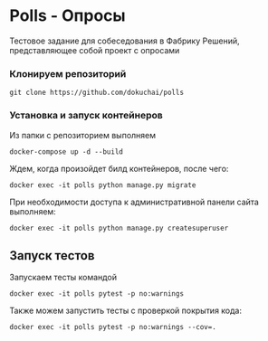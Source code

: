 # Polls - Опросы

Тестовое задание для собеседования в Фабрику Решений, представляющее собой проект с опросами

### Клонируем репозиторий

```
git clone https://github.com/dokuchai/polls
```

### Установка и запуск контейнеров

Из папки с репозиторием выполняем

```
docker-compose up -d --build
```

Ждем, когда произойдет билд контейнеров, после чего:

```
docker exec -it polls python manage.py migrate
```

При необходимости доступа к административной панели сайта выполняем:

```
docker exec -it polls python manage.py createsuperuser
```

## Запуск тестов

Запускаем тесты командой

```
docker exec -it polls pytest -p no:warnings
```

Также можем запустить тесты с проверкой покрытия кода:

```
docker exec -it polls pytest -p no:warnings --cov=.
```


